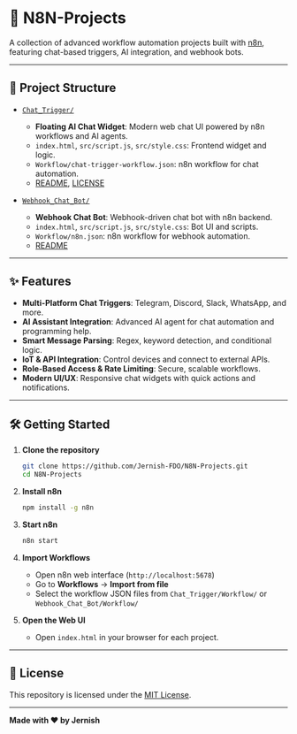 # 🚀 N8N-Projects

A collection of advanced workflow automation projects built with [n8n](https://n8n.io/), featuring chat-based triggers, AI integration, and webhook bots.

---

## 📁 Project Structure

- [`Chat_Trigger/`](N8N-Projects/Chat_Trigger/)
  - **Floating AI Chat Widget**: Modern web chat UI powered by n8n workflows and AI agents.
  - `index.html`, `src/script.js`, `src/style.css`: Frontend widget and logic.
  - `Workflow/chat-trigger-workflow.json`: n8n workflow for chat automation.
  - [README](N8N-Projects/Chat_Trigger/README.md), [LICENSE](N8N-Projects/Chat_Trigger/LICENSE)

- [`Webhook_Chat_Bot/`](N8N-Projects/Webhook_Chat_Bot/)
  - **Webhook Chat Bot**: Webhook-driven chat bot with n8n backend.
  - `index.html`, `src/script.js`, `src/style.css`: Bot UI and scripts.
  - `Workflow/n8n.json`: n8n workflow for webhook automation.
  - [README](N8N-Projects/Webhook_Chat_Bot/README.md)

---

## ✨ Features

- **Multi-Platform Chat Triggers**: Telegram, Discord, Slack, WhatsApp, and more.
- **AI Assistant Integration**: Advanced AI agent for chat automation and programming help.
- **Smart Message Parsing**: Regex, keyword detection, and conditional logic.
- **IoT & API Integration**: Control devices and connect to external APIs.
- **Role-Based Access & Rate Limiting**: Secure, scalable workflows.
- **Modern UI/UX**: Responsive chat widgets with quick actions and notifications.

---

## 🛠️ Getting Started

1. **Clone the repository**
    ```sh
    git clone https://github.com/Jernish-FDO/N8N-Projects.git
    cd N8N-Projects
    ```

2. **Install n8n**
    ```sh
    npm install -g n8n
    ```

3. **Start n8n**
    ```sh
    n8n start
    ```

4. **Import Workflows**
    - Open n8n web interface (`http://localhost:5678`)
    - Go to **Workflows** → **Import from file**
    - Select the workflow JSON files from `Chat_Trigger/Workflow/` or `Webhook_Chat_Bot/Workflow/`

5. **Open the Web UI**
    - Open `index.html` in your browser for each project.

---

## 📄 License

This repository is licensed under the [MIT License](N8N-Projects/LICENSE).

---

**Made with ❤️ by Jernish**